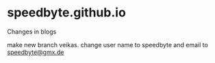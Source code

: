 # speedbyte.github.io
Changes in blogs

make new branch veikas. change user name to speedbyte and email to speedbyte@gmx.de

